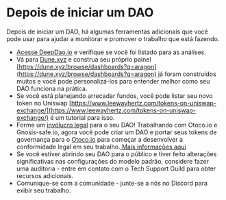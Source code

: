 # Depois de iniciar um DAO

Depois de iniciar um DAO, há algumas ferramentas adicionais que você pode usar para ajudar a monitorar e promover o trabalho que está fazendo.

* [Acesse DeepDao.io](https://deepdao.io/) e verifique se você foi listado para as análises.
* Vá para [Dune.xyz](https://dune.xyz/) e construa seu próprio painel [https://dune.xyz/browse/dashboards?q=aragon](https://dune.xyz/browse/dashboards?q=aragon) já foram construídos muitos e você pode personalizá-los para entender melhor como seu DAO funciona na prática.
* Se você está planejando arrecadar fundos, você pode listar seu novo token no Uniswap [https://www.leewayhertz.com/tokens-on-uniswap-exchange/](https://www.leewayhertz.com/tokens-on-uniswap-exchange/) é um tutorial para isso.
* Forme um [invólucro legal](https://a16z.com/2022/05/23/dao-legal-frameworks-entity-features-selection/) para o seu DAO! Trabalhando com Otoco.io e Gnosis-safe.io, agora você pode criar um DAO e portar seus tokens de governança para o [Otoco.io](https://otoco.io/) para começar a desenvolver a conformidade legal em seu trabalho.[ Mais informações aqui](broken-reference)
* Se você estiver abrindo seu DAO para o público e tiver feito alterações significativas nas configurações do modelo padrão, considere fazer uma auditoria - entre em contato com o Tech Support Guild para obter recursos adicionais.
* Comunique-se com a comunidade - junte-se a nós no Discord para exibir seu trabalho.
